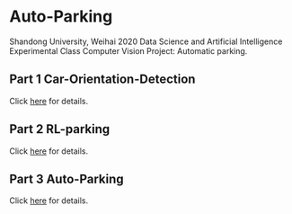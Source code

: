 # Auto-Parking

Shandong University, Weihai 2020 Data Science and Artificial Intelligence Experimental Class Computer Vision Project: Automatic parking.

## Part 1 Car-Orientation-Detection

Click [here](https://github.com/Fan-Treasure/Auto-Parking/blob/main/Car-Orientation-Detection/README.md) for details.

## Part 2 RL-parking

Click [here](https://github.com/Fan-Treasure/Auto-Parking/blob/main/RL_parking/README.md) for details.

## Part 3 Auto-Parking

Click [here](https://github.com/Fan-Treasure/Auto-Parking/blob/main/Auto-Parking/) for details.
